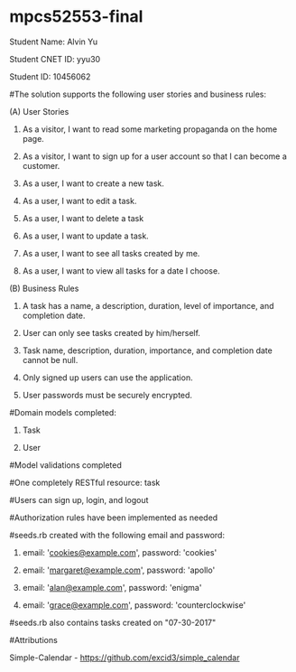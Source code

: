 # mpcs52553-final
Student Name: Alvin Yu

Student CNET ID: yyu30

Student ID: 10456062

#The solution supports the following user stories and business rules:

(A) User Stories

1. As a visitor, I want to read some marketing propaganda on the home page.

2. As a visitor, I want to sign up for a user account so that I can become a customer.

3. As a user, I want to create a new task.

4. As a user, I want to edit a task.

5. As a user, I want to delete a task

6. As a user, I want to update a task.

7. As a user, I want to see all tasks created by me.

8. As a user, I want to view all tasks for a date I choose.

(B) Business Rules

1. A task has a name, a description, duration, level of importance, and completion date.

2. User can only see tasks created by him/herself.

3. Task name, description, duration, importance, and completion date cannot be null.

4. Only signed up users can use the application.

5. User passwords must be securely encrypted.

#Domain models completed: 

1. Task

2. User

#Model validations completed

#One completely RESTful resource: task

#Users can sign up, login, and logout

#Authorization rules have been implemented as needed

#seeds.rb created with the following email and password:

1. email: 'cookies@example.com', password: 'cookies'

2. email: 'margaret@example.com', password: 'apollo'

3. email: 'alan@example.com', password: 'enigma'

4. email: 'grace@example.com', password: 'counterclockwise'

#seeds.rb also contains tasks created on "07-30-2017"

#Attributions

Simple-Calendar - https://github.com/excid3/simple_calendar
